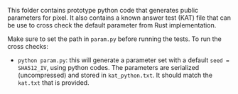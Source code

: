 This folder contains prototype python code that generates public parameters for pixel.
It also contains a known answer test (KAT) file that can be use to
cross check the default parameter from Rust implementation.

Make sure to set the path in `param.py` before running the tests.
To run the cross checks:
* `python param.py`: this will generate a parameter set with a default `seed = SHA512_IV`, using
python codes. The parameters are serialized (uncompressed) and stored in `kat_python.txt`. It
should match the `kat.txt` that is provided.
